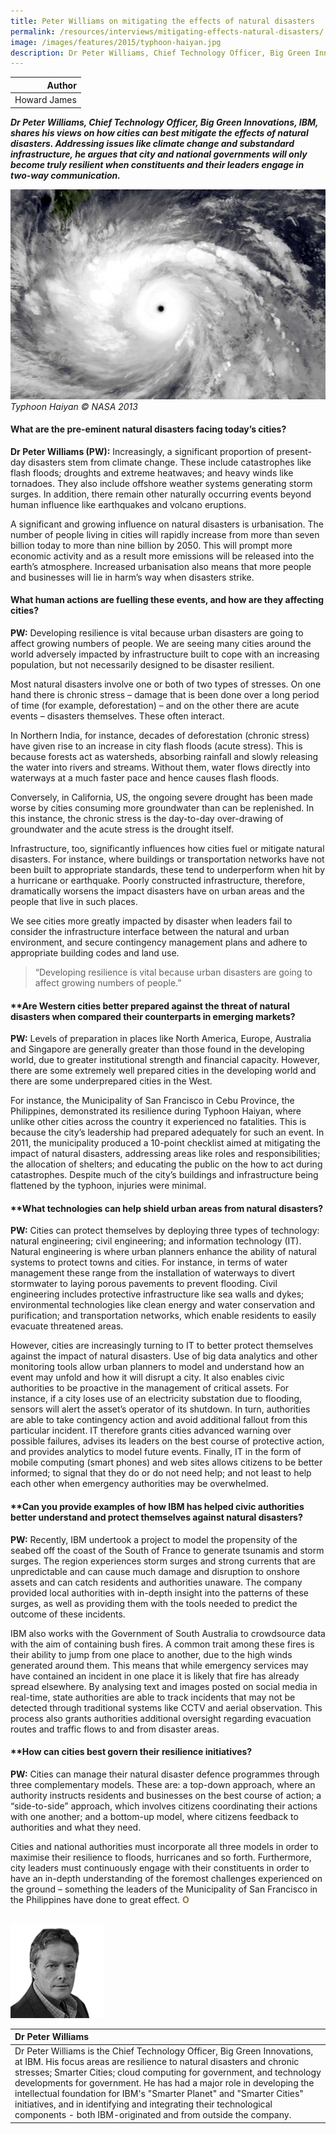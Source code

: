 ```yaml
---
title: Peter Williams on mitigating the effects of natural disasters
permalink: /resources/interviews/mitigating-effects-natural-disasters/
image: /images/features/2015/typhoon-haiyan.jpg
description: Dr Peter Williams, Chief Technology Officer, Big Green Innovations, IBM, shares his views on how cities can best mitigate the effects of natural disasters. Addressing issues like climate change and substandard infrastructure, he argues that city and national governments will only become truly resilient when constituents and their leaders engage in two-way communication.
---
```


| Author |
|---:|
| Howard James |

***Dr Peter Williams, Chief Technology Officer, Big Green Innovations, IBM, shares his views on how cities can best mitigate the effects of natural disasters. Addressing issues like climate change and substandard infrastructure, he argues that city and national governments will only become truly resilient when constituents and their leaders engage in two-way communication.***

![Typhoon Haiyan](/images/features/2015/typhoon-haiyan.jpg/)*Typhoon Haiyan © NASA 2013*

#### **What are the pre-eminent natural disasters facing today’s cities?**

**Dr Peter Williams (PW):** Increasingly, a significant proportion of present-day disasters stem from climate change. These include catastrophes like flash floods; droughts and extreme heatwaves; and heavy winds like tornadoes. They also include offshore weather systems generating storm surges. In addition, there remain other naturally occurring events beyond human influence like earthquakes and volcano eruptions.

A significant and growing influence on natural disasters is urbanisation. The number of people living in cities will rapidly increase from more than seven billion today to more than nine billion by 2050. This will prompt more economic activity and as a result more emissions will be released into the earth’s atmosphere. Increased urbanisation also means that more people and businesses will lie in harm’s way when disasters strike.

#### **What human actions are fuelling these events, and how are they affecting cities?**

**PW:** Developing resilience is vital because urban disasters are going to affect growing numbers of people. We are seeing many cities around the world adversely impacted by infrastructure built to cope with an increasing population, but not necessarily designed to be disaster resilient.

Most natural disasters involve one or both of two types of stresses. On one hand there is chronic stress – damage that is been done over a long period of time (for example, deforestation) – and on the other there are acute events – disasters themselves. These often interact.

In Northern India, for instance, decades of deforestation (chronic stress) have given rise to an increase in city flash floods (acute stress). This is because forests act as watersheds, absorbing rainfall and slowly releasing the water into rivers and streams. Without them, water flows directly into waterways at a much faster pace and hence causes flash floods.

Conversely, in California, US, the ongoing severe drought has been made worse by cities consuming more groundwater than can be replenished. In this instance, the chronic stress is the day-to-day over-drawing of groundwater and the acute stress is the drought itself.

Infrastructure, too, significantly influences how cities fuel or mitigate natural disasters. For instance, where buildings or transportation networks have not been built to appropriate standards, these tend to underperform when hit by a hurricane or earthquake. Poorly constructed infrastructure, therefore, dramatically worsens the impact disasters have on urban areas and the people that live in such places.

We see cities more greatly impacted by disaster when leaders fail to consider the infrastructure interface between the natural and urban environment, and secure contingency management plans and adhere to appropriate building codes and land use.

> “Developing resilience is vital because urban disasters are going to affect growing numbers of people.”

#### **Are Western cities better prepared against the threat of natural disasters when compared their counterparts in emerging markets?

**PW:** Levels of preparation in places like North America, Europe, Australia and Singapore are generally greater than those found in the developing world, due to greater institutional strength and financial capacity. However, there are some extremely well prepared cities in the developing world and there are some underprepared cities in the West.

For instance, the Municipality of San Francisco in Cebu Province, the Philippines, demonstrated its resilience during Typhoon Haiyan, where unlike other cities across the country it experienced no fatalities. This is because the city’s leadership had prepared adequately for such an event. In 2011, the municipality produced a 10-point checklist aimed at mitigating the impact of natural disasters, addressing areas like roles and responsibilities; the allocation of shelters; and educating the public on the how to act during catastrophes. Despite much of the city’s buildings and infrastructure being flattened by the typhoon, injuries were minimal.

#### **What technologies can help shield urban areas from natural disasters?

**PW:** Cities can protect themselves by deploying three types of technology: natural engineering; civil engineering; and information technology (IT). Natural engineering is where urban planners enhance the ability of natural systems to protect towns and cities. For instance, in terms of water management these range from the installation of waterways to divert stormwater to laying porous pavements to prevent flooding. Civil engineering includes protective infrastructure like sea walls and dykes; environmental technologies like clean energy and water conservation and purification; and transportation networks, which enable residents to easily evacuate threatened areas.

However, cities are increasingly turning to IT to better protect themselves against the impact of natural disasters. Use of big data analytics and other monitoring tools allow urban planners to model and understand how an event may unfold and how it will disrupt a city. It also enables civic authorities to be proactive in the management of critical assets. For instance, if a city loses use of an electricity substation due to flooding, sensors will alert the asset’s operator of its shutdown. In turn, authorities are able to take contingency action and avoid additional fallout from this particular incident. IT therefore grants cities advanced warning over possible failures, advises its leaders on the best course of protective action, and provides analytics to model future events. Finally, IT in the form of mobile computing (smart phones) and web sites allows citizens to be better informed; to signal that they do or do not need help; and not least to help each other when emergency authorities may be overwhelmed.

#### **Can you provide examples of how IBM has helped civic authorities better understand and protect themselves against natural disasters?

**PW:** Recently, IBM undertook a project to model the propensity of the seabed off the coast of the South of France to generate tsunamis and storm surges. The region experiences storm surges and strong currents that are unpredictable and can cause much damage and disruption to onshore assets and can catch residents and authorities unaware. The company provided local authorities with in-depth insight into the patterns of these surges, as well as providing them with the tools needed to predict the outcome of these incidents.

IBM also works with the Government of South Australia to crowdsource data with the aim of containing bush fires. A common trait among these fires is their ability to jump from one place to another, due to the high winds generated around them. This means that while emergency services may have contained an incident in one place it is likely that fire has already spread elsewhere. By analysing text and images posted on social media in real-time, state authorities are able to track incidents that may not be detected through traditional systems like CCTV and aerial observation. This process also grants authorities additional oversight regarding evacuation routes and traffic flows to and from disaster areas.

#### **How can cities best govern their resilience initiatives?

**PW:** Cities can manage their natural disaster defence programmes through three complementary models. These are: a top-down approach, where an authority instructs residents and businesses on the best course of action; a “side-to-side” approach, which involves citizens coordinating their actions with one another; and a bottom-up model, where citizens feedback to authorities and what they need.

Cities and national authorities must incorporate all three models in order to maximise their resilience to floods, hurricanes and so forth. Furthermore, city leaders must continuously engage with their constituents in order to have an in-depth understanding of the foremost challenges experienced on the ground – something the leaders of the Municipality of San Francisco in the Philippines have done to great effect. **<font color="#967942">O</font>** 

<br>

<div style="width:150px"><img src="/images/features/2015/peter-williams.png" alt="Dr Peter Williams" /></div>

| **Dr Peter Williams** |
|:---|
| Dr Peter Williams is the Chief Technology Officer, Big Green Innovations, at IBM. His focus areas are resilience to natural disasters and chronic stresses; Smarter Cities; cloud computing for government, and technology developments for government. He has had a major role in developing the intellectual foundation for IBM's "Smarter Planet" and "Smarter Cities" initiatives, and in identifying and integrating their technological components - both IBM-originated and from outside the company. |
